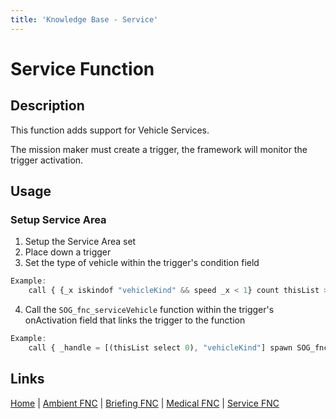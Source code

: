 ```yaml
---
title: 'Knowledge Base - Service'
---
```


# Service Function

## Description
This function adds support for Vehicle Services.

The mission maker must create a trigger, the framework will monitor the trigger activation.

## Usage
### Setup Service Area
1. Setup the Service Area set
2. Place down a trigger
3. Set the type of vehicle within the trigger's condition field

```js
Example:
	call { {_x iskindof "vehicleKind" && speed _x < 1} count thisList > 0; };
```

4. Call the `SOG_fnc_serviceVehicle` function within the trigger's onActivation field that links the trigger to the function

```js
Example:
	call { _handle = [(thisList select 0), "vehicleKind"] spawn SOG_fnc_serviceVehicle; };
```

## Links
[Home](/knowledgebase/functions) |
[Ambient FNC](/knowledgebase/functions/ambient) |
[Briefing FNC](/knowledgebase/functions/briefing) |
[Medical FNC](/knowledgebase/functions/medical) |
[Service FNC](/knowledgebase/functions/service)